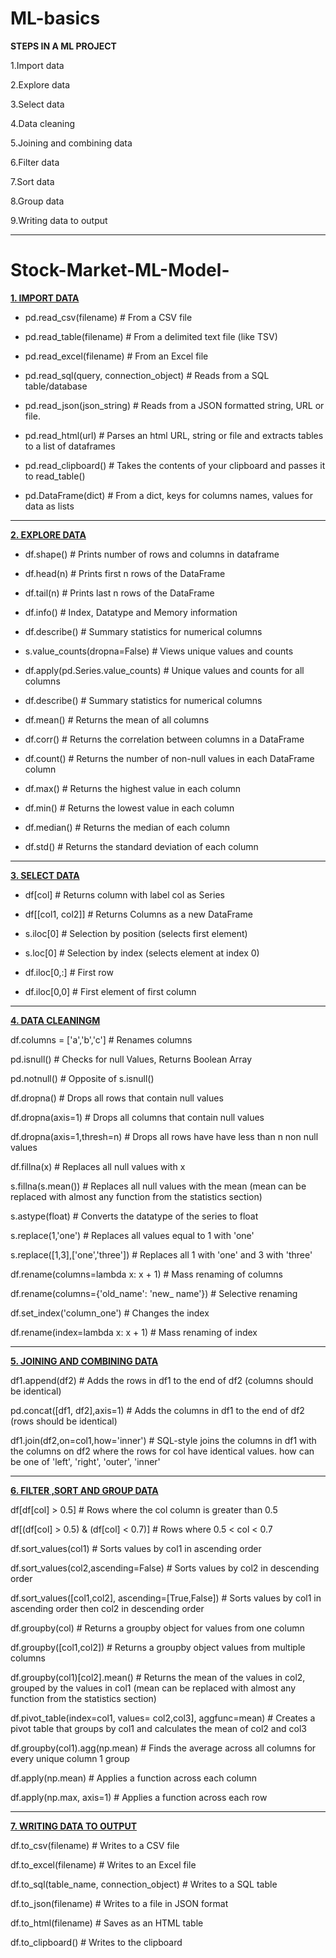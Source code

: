 # ML-basics

<B> STEPS IN A ML PROJECT </B>

1.Import data

2.Explore data

3.Select data

4.Data cleaning 

5.Joining and combining data

6.Filter data

7.Sort data 

8.Group data 

9.Writing data to output 
<hr>

# Stock-Market-ML-Model-
                             
<b><u>1. IMPORT DATA </b></u>


- pd.read_csv(filename)	 # From a CSV file

- pd.read_table(filename) # From a delimited text file (like TSV)

- pd.read_excel(filename) # From an Excel file

- pd.read_sql(query, connection_object) # Reads from a SQL table/database

- pd.read_json(json_string) # Reads from a JSON formatted string, URL or file.

- pd.read_html(url) # Parses an html URL, string or file and extracts tables to a list of dataframes

- pd.read_clipboard() # Takes the contents of your clipboard and passes it to read_table()

- pd.DataFrame(dict) # From a dict, keys for columns names, values for data as lists

<hr>

<b><u>2. EXPLORE DATA </b></u>

- df.shape() # Prints number of rows and columns in dataframe

- df.head(n) # Prints first n rows of the DataFrame

- df.tail(n) # Prints last n rows of the DataFrame

- df.info() # Index, Datatype and Memory information

- df.describe() # Summary statistics for numerical columns

- s.value_counts(dropna=False) # Views unique values and counts

- df.apply(pd.Series.value_counts) # Unique values and counts for all columns

- df.describe() # Summary statistics for numerical columns

- df.mean() # Returns the mean of all columns

- df.corr() # Returns the correlation between columns in a DataFrame

- df.count() # Returns the number of non-null values in each DataFrame column

- df.max() # Returns the highest value in each column

- df.min() # Returns the lowest value in each column

- df.median() # Returns the median of each column

- df.std() # Returns the standard deviation of each column

<hr>

<u><b>3. SELECT DATA</b></u>

- df[col] # Returns column with label col as Series

- df[[col1, col2]] # Returns Columns as a new DataFrame

- s.iloc[0] # Selection by position (selects first element)

- s.loc[0] # Selection by index (selects element at index 0)

- df.iloc[0,:] # First row

- df.iloc[0,0] # First element of first column
<hr>
 
<u><b>4. DATA CLEANINGM</b></u>

df.columns = ['a','b','c'] # Renames columns

pd.isnull() # Checks for null Values, Returns Boolean Array

pd.notnull() # Opposite of s.isnull()

df.dropna() # Drops all rows that contain null values

df.dropna(axis=1) # Drops all columns that contain null values

df.dropna(axis=1,thresh=n) # Drops all rows have have less than n non null values

df.fillna(x) # Replaces all null values with x

s.fillna(s.mean()) # Replaces all null values with the mean (mean can be replaced with almost any function from the statistics section)

s.astype(float) # Converts the datatype of the series to float

s.replace(1,'one') # Replaces all values equal to 1 with 'one'

s.replace([1,3],['one','three']) # Replaces all 1 with 'one' and 3 with 'three'

df.rename(columns=lambda x: x + 1) # Mass renaming of columns

df.rename(columns={'old_name': 'new_ name'}) # Selective renaming

df.set_index('column_one') # Changes the index

df.rename(index=lambda x: x + 1) # Mass renaming of index

<hr>

<u><b>5. JOINING AND COMBINING DATA </b></u>

df1.append(df2) # Adds the rows in df1 to the end of df2 (columns should be identical)

pd.concat([df1, df2],axis=1) # Adds the columns in df1 to the end of df2 (rows should be identical)

df1.join(df2,on=col1,how='inner') # SQL-style joins the columns in df1 with the columns on df2 where the rows for col have identical values. how can be one of 'left', 'right', 
'outer', 'inner'<strong> </strong>
 
 <hr>
 
<u><b>6. FILTER ,SORT AND GROUP DATA</b></u>
 
df[df[col] > 0.5] # Rows where the col column is greater than 0.5

df[(df[col] > 0.5) & (df[col] < 0.7)] # Rows where 0.5 < col < 0.7

df.sort_values(col1) # Sorts values by col1 in ascending order

df.sort_values(col2,ascending=False) # Sorts values by col2 in descending order

df.sort_values([col1,col2], ascending=[True,False]) # Sorts values by col1 in ascending order then col2 in descending order

df.groupby(col) # Returns a groupby object for values from one column

df.groupby([col1,col2]) # Returns a groupby object values from multiple columns

df.groupby(col1)[col2].mean() # Returns the mean of the values in col2, grouped by the values in col1 (mean can be replaced with almost any function from the statistics section)

df.pivot_table(index=col1, values= col2,col3], aggfunc=mean) # Creates a pivot table that groups by col1 and calculates the mean of col2 and col3

df.groupby(col1).agg(np.mean) # Finds the average across all columns for every unique column 1 group

df.apply(np.mean) # Applies a function across each column

df.apply(np.max, axis=1) # Applies a function across each row
 
 <hr>
 
<u><b>7. WRITING DATA TO OUTPUT</b></u>
 
df.to_csv(filename) # Writes to a CSV file

df.to_excel(filename) # Writes to an Excel file

df.to_sql(table_name, connection_object) # Writes to a SQL table

df.to_json(filename) # Writes to a file in JSON format

df.to_html(filename) # Saves as an HTML table

df.to_clipboard() # Writes to the clipboard
                               


